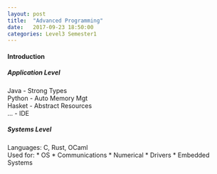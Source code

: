 ```yaml
---
layout: post
title:  "Advanced Programming"
date:   2017-09-23 18:50:00
categories: Level3 Semester1
---
```


#### Introduction

##### Application Level
Java - Strong Types<br>
Python - Auto Memory Mgt<br>
Hasket - Abstract Resources<br>
... - IDE

##### Systems Level
Languages: C, Rust, OCaml<br>
Used for:
	* OS
	* Communications
	* Numerical
	* Drivers
	* Embedded Systems

[jekyll-gh]: https://github.com/mojombo/jekyll
[jekyll]:    http://jekyllrb.com
